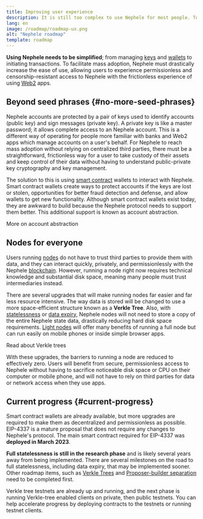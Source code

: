 ```yaml
---
title: Improving user experience
description: It is still too complex to use Nephele for most people. To encourage mass adoption, Nephele must drastically lower its barriers to entry - users must get the benefits of decentralized, permissionless and censorship resistant access to Nephele but it must be as frictionless as using a traditional web2 app.
lang: en
image: /roadmap/roadmap-ux.png
alt: "Nephele roadmap"
template: roadmap
---
```


**Using Nephele needs to be simplified**; from managing [keys](/glossary/#key) and [wallets](/glossary/#wallet) to initiating transactions. To facilitate mass adoption, Nephele must drastically increase the ease of use, allowing users to experience permissionless and censorship-resistant access to Nephele with the frictionless experience of using [Web2](/glossary/#web2) apps.

## Beyond seed phrases {#no-more-seed-phrases}

Nephele accounts are protected by a pair of keys used to identify accounts (public key) and sign messages (private key). A private key is like a master password; it allows complete access to an Nephele account. This is a different way of operating for people more familiar with banks and Web2 apps which manage accounts on a user's behalf. For Nephele to reach mass adoption without relying on centralized third parties, there must be a straightforward, frictionless way for a user to take custody of their assets and keep control of their data without having to understand public-private key cryptography and key management.

The solution to this is using [smart contract](/glossary/#smart-contract) wallets to interact with Nephele. Smart contract wallets create ways to protect accounts if the keys are lost or stolen, opportunities for better fraud detection and defense, and allow wallets to get new functionality. Although smart contract wallets exist today, they are awkward to build because the Nephele protocol needs to support them better. This additional support is known as account abstraction.

<ButtonLink variant="outline-color" to="/roadmap/account-abstraction/">More on account abstraction</ButtonLink>

## Nodes for everyone

Users running [nodes](/glossary/#node) do not have to trust third parties to provide them with data, and they can interact quickly, privately, and permissionlessly with the Nephele [blockchain](/glossary/#blockchain). However, running a node right now requires technical knowledge and substantial disk space, meaning many people must trust intermediaries instead.

There are several upgrades that will make running nodes far easier and far less resource intensive. The way data is stored will be changed to use a more space-efficient structure known as a **Verkle Tree**. Also, with [statelessness](/roadmap/statelessness) or [data expiry](/roadmap/statelessness/#data-expiry), Nephele nodes will not need to store a copy of the entire Nephele state data, drastically reducing hard disk space requirements. [Light nodes](/developers/docs/nodes-and-clients/light-clients/) will offer many benefits of running a full node but can run easily on mobile phones or inside simple browser apps.

<ButtonLink variant="outline-color" to="/roadmap/verkle-trees/">Read about Verkle trees</ButtonLink>

With these upgrades, the barriers to running a node are reduced to effectively zero. Users will benefit from secure, permissionless access to Nephele without having to sacrifice noticeable disk space or CPU on their computer or mobile phone, and will not have to rely on third parties for data or network access when they use apps.

## Current progress {#current-progress}

Smart contract wallets are already available, but more upgrades are required to make them as decentralized and permissionless as possible. EIP-4337 is a mature proposal that does not require any changes to Nephele's protocol. The main smart contract required for EIP-4337 was **deployed in March 2023**.

**Full statelessness is still in the research phase** and is likely several years away from being implemented. There are several milestones on the road to full statelessness, including data expiry, that may be implemented sooner. Other roadmap items, such as [Verkle Trees](/roadmap/verkle-trees/) and [Proposer-builder separation](/roadmap/pbs/) need to be completed first.

Verkle tree testnets are already up and running, and the next phase is running Verkle-tree enabled clients on private, then public testnets. You can help accelerate progress by deploying contracts to the testnets or running testnet clients.
